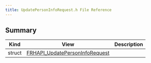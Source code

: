 ```yaml
---
title: UpdatePersonInfoRequest.h File Reference
---
```


## Summary
| Kind | View | Description |
|------|------|-------------|
|struct|[FRHAPI_UpdatePersonInfoRequest](/unreal-plugins/all/structfrhapi__updatepersoninforequest/#structFRHAPI__UpdatePersonInfoRequest)||

